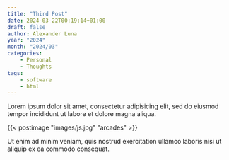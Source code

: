 ```yaml
---
title: "Third Post"
date: 2024-03-22T00:19:14+01:00
draft: false
author: Alexander Luna
year: "2024"
month: "2024/03"
categories:
    - Personal
    - Thoughts
tags:
    - software
    - html
---
```


Lorem ipsum dolor sit amet, consectetur adipisicing elit, sed do eiusmod
tempor incididunt ut labore et dolore magna aliqua.

{{< postimage "images/js.jpg" "arcades" >}}

Ut enim ad minim veniam, quis nostrud exercitation ullamco laboris nisi ut
aliquip ex ea commodo consequat.
